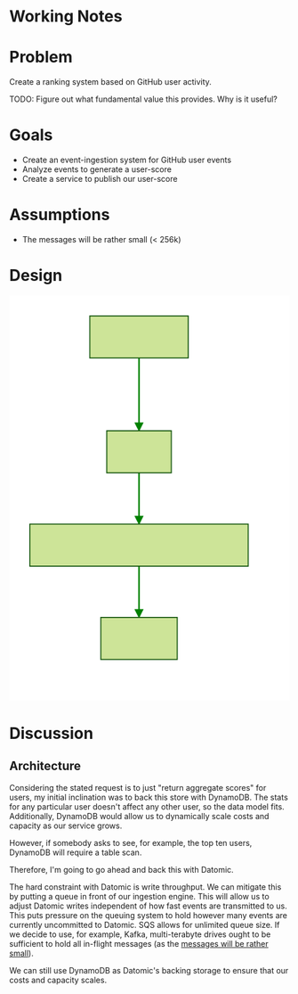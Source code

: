 # Working Notes
# Problem
Create a ranking system based on GitHub user activity.

TODO: Figure out what fundamental value this provides. Why is it useful?

# Goals
* Create an event-ingestion system for GitHub user events
* Analyze events to generate a user-score
* Create a service to publish our user-score

# Assumptions
* The messages will be rather small (< 256k)

# Design
<img src="./design.svg" width="512">

# Discussion
## Architecture
Considering the stated request is to just "return aggregate scores" for users,
my initial inclination was to back this store with DynamoDB. The stats for any
particular user doesn't affect any other user, so the data model fits.
Additionally, DynamoDB would allow us to dynamically scale costs and capacity
as our service grows.

However, if somebody asks to see, for example, the top ten users, DynamoDB will
require a table scan.

Therefore, I'm going to go ahead and back this with Datomic.

The hard constraint with Datomic is write throughput. We can mitigate this by
putting a queue in front of our ingestion engine. This will allow us to adjust
Datomic writes independent of how fast events are transmitted to us. This puts
pressure on the queuing system to hold however many events are currently
uncommitted to Datomic. SQS allows for unlimited queue size. If we decide to
use, for example, Kafka, multi-terabyte drives ought to be sufficient to hold
all in-flight messages (as the [messages will be rather small](#assumptions)).

We can still use DynamoDB as Datomic's backing storage to ensure that our costs
and capacity scales.
